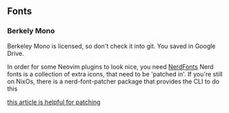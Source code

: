 ## Fonts
### Berkely Mono
Berkeley Mono is licensed, so don't check it into git. You saved in Google Drive.

In order for some Neovim plugins to look nice, you need [NerdFonts](https://www.nerdfonts.com/) Nerd fonts is a collection of extra icons, that need to be 'patched in'. If you're still on NixOs, there is a nerd-font-patcher package that provides the CLI to do this

[this article is helpful for patching](https://tech.serhatteker.com/post/2023-04/patch-berkeley-mono-font-with-nerd-fonts/)
